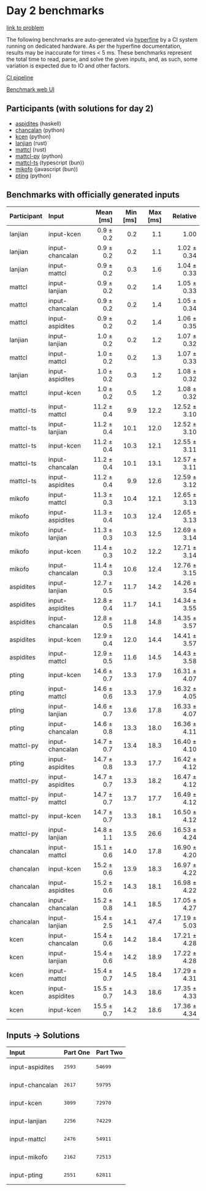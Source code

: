 # Day 2 benchmarks

[link to problem](https://adventofcode.com/2023/day/2)

The following benchmarks are auto-generated via
[hyperfine](https://github.com/sharkdp/hyperfine) by a CI system running on
dedicated hardware. As per the hyperfine documentation, results may be
inaccurate for times < 5 ms. These benchmarks represent the total time to read,
parse, and solve the given inputs, and, as such, some variation is expected due
to IO and other factors.

[CI pipeline](http://ci.papercode.net:8080/teams/main/pipelines/aoc2023)

[Benchmark web UI](https://aoc.ancalagon.black)


## Participants (with solutions for day 2)

- [aspidites](https://github.com/aspidites/aoc2023) (haskell)
- [chancalan](https://github.com/chancalan/aoc2023) (python)
- [kcen](https://github.com/kcen/aoc2023) (python)
- [lanjian](https://github.com/lanjian/aoc-2023) (rust)
- [mattcl](https://github.com/mattcl/aoc2023) (rust)
- [mattcl-py](https://github.com/mattcl/aoc2023-py) (python)
- [mattcl-ts](https://github.com/mattcl/aoc2023-js) (typescript (bun))
- [mikofo](https://github.com/mikofo/advent-of-code-2023) (javascript (bun))
- [pting](https://github.com/pting/aoc2023) (python)


## Benchmarks with officially generated inputs

| Participant | Input | Mean [ms] | Min [ms] | Max [ms] | Relative |
|:---|:---|---:|---:|---:|---:|
| lanjian | input-kcen | 0.9 ± 0.2 | 0.2 | 1.1 | 1.00 |
| lanjian | input-chancalan | 0.9 ± 0.2 | 0.2 | 1.1 | 1.02 ± 0.34 |
| lanjian | input-mattcl | 0.9 ± 0.2 | 0.3 | 1.6 | 1.04 ± 0.33 |
| mattcl | input-lanjian | 0.9 ± 0.2 | 0.2 | 1.4 | 1.05 ± 0.33 |
| mattcl | input-chancalan | 0.9 ± 0.2 | 0.2 | 1.4 | 1.05 ± 0.34 |
| mattcl | input-aspidites | 0.9 ± 0.2 | 0.2 | 1.4 | 1.06 ± 0.35 |
| lanjian | input-lanjian | 1.0 ± 0.2 | 0.2 | 1.2 | 1.07 ± 0.32 |
| mattcl | input-mattcl | 1.0 ± 0.2 | 0.2 | 1.3 | 1.07 ± 0.33 |
| lanjian | input-aspidites | 1.0 ± 0.2 | 0.3 | 1.2 | 1.08 ± 0.32 |
| mattcl | input-kcen | 1.0 ± 0.2 | 0.5 | 1.2 | 1.08 ± 0.32 |
| mattcl-ts | input-mattcl | 11.2 ± 0.4 | 9.9 | 12.2 | 12.52 ± 3.10 |
| mattcl-ts | input-lanjian | 11.2 ± 0.4 | 10.1 | 12.0 | 12.52 ± 3.10 |
| mattcl-ts | input-kcen | 11.2 ± 0.4 | 10.3 | 12.1 | 12.55 ± 3.11 |
| mattcl-ts | input-chancalan | 11.2 ± 0.4 | 10.1 | 13.1 | 12.57 ± 3.11 |
| mattcl-ts | input-aspidites | 11.2 ± 0.4 | 9.9 | 12.6 | 12.59 ± 3.12 |
| mikofo | input-mattcl | 11.3 ± 0.3 | 10.4 | 12.1 | 12.65 ± 3.13 |
| mikofo | input-aspidites | 11.3 ± 0.4 | 10.3 | 12.4 | 12.65 ± 3.13 |
| mikofo | input-lanjian | 11.3 ± 0.3 | 10.3 | 12.5 | 12.69 ± 3.14 |
| mikofo | input-kcen | 11.4 ± 0.3 | 10.2 | 12.2 | 12.71 ± 3.14 |
| mikofo | input-chancalan | 11.4 ± 0.3 | 10.6 | 12.4 | 12.76 ± 3.15 |
| aspidites | input-lanjian | 12.7 ± 0.5 | 11.7 | 14.2 | 14.26 ± 3.54 |
| aspidites | input-aspidites | 12.8 ± 0.4 | 11.7 | 14.1 | 14.34 ± 3.55 |
| aspidites | input-chancalan | 12.8 ± 0.5 | 11.8 | 14.8 | 14.35 ± 3.57 |
| aspidites | input-kcen | 12.9 ± 0.4 | 12.0 | 14.4 | 14.41 ± 3.57 |
| aspidites | input-mattcl | 12.9 ± 0.5 | 11.6 | 14.5 | 14.43 ± 3.58 |
| pting | input-kcen | 14.6 ± 0.7 | 13.3 | 17.9 | 16.31 ± 4.07 |
| pting | input-mattcl | 14.6 ± 0.6 | 13.3 | 17.9 | 16.32 ± 4.05 |
| pting | input-lanjian | 14.6 ± 0.7 | 13.6 | 17.8 | 16.33 ± 4.07 |
| pting | input-chancalan | 14.6 ± 0.8 | 13.3 | 18.0 | 16.36 ± 4.11 |
| mattcl-py | input-chancalan | 14.7 ± 0.7 | 13.4 | 18.3 | 16.40 ± 4.10 |
| pting | input-aspidites | 14.7 ± 0.8 | 13.3 | 17.7 | 16.42 ± 4.12 |
| mattcl-py | input-aspidites | 14.7 ± 0.7 | 13.3 | 18.2 | 16.47 ± 4.12 |
| mattcl-py | input-mattcl | 14.7 ± 0.7 | 13.7 | 17.7 | 16.49 ± 4.12 |
| mattcl-py | input-kcen | 14.7 ± 0.7 | 13.3 | 18.1 | 16.50 ± 4.12 |
| mattcl-py | input-lanjian | 14.8 ± 1.1 | 13.5 | 26.6 | 16.53 ± 4.24 |
| chancalan | input-mattcl | 15.1 ± 0.6 | 14.0 | 17.8 | 16.90 ± 4.20 |
| chancalan | input-kcen | 15.2 ± 0.6 | 13.9 | 18.3 | 16.97 ± 4.22 |
| chancalan | input-aspidites | 15.2 ± 0.6 | 14.3 | 18.1 | 16.98 ± 4.22 |
| chancalan | input-chancalan | 15.2 ± 0.8 | 14.1 | 18.5 | 17.05 ± 4.27 |
| chancalan | input-lanjian | 15.4 ± 2.5 | 14.1 | 47.4 | 17.19 ± 5.03 |
| kcen | input-chancalan | 15.4 ± 0.6 | 14.2 | 18.4 | 17.21 ± 4.28 |
| kcen | input-lanjian | 15.4 ± 0.6 | 14.2 | 18.9 | 17.22 ± 4.28 |
| kcen | input-mattcl | 15.4 ± 0.7 | 14.5 | 18.4 | 17.29 ± 4.31 |
| kcen | input-aspidites | 15.5 ± 0.7 | 14.3 | 18.6 | 17.35 ± 4.33 |
| kcen | input-kcen | 15.5 ± 0.7 | 14.2 | 18.6 | 17.36 ± 4.34 |


## Inputs -> Solutions

| Input | Part One | Part Two |
|:---|:---|:---|
|input-aspidites|<pre>2593</pre>|<pre>54699</pre>|
|input-chancalan|<pre>2617</pre>|<pre>59795</pre>|
|input-kcen|<pre>3099</pre>|<pre>72970</pre>|
|input-lanjian|<pre>2256</pre>|<pre>74229</pre>|
|input-mattcl|<pre>2476</pre>|<pre>54911</pre>|
|input-mikofo|<pre>2162</pre>|<pre>72513</pre>|
|input-pting|<pre>2551</pre>|<pre>62811</pre>|
